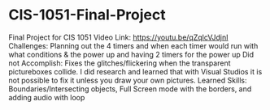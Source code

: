 # CIS-1051-Final-Project
Final Project for CIS 1051
Video Link: https://youtu.be/qZqlcVJdjnI
Challenges: Planning out the 4 timers and when each timer would run with what conditions & the power up and having 2 timers for the power up
Did not Accomplish: Fixes the glitches/flickering when the transparent pictureboxes collide. I did research and learned that with Visual Studios it is not possible to fix it unless you draw your own pictures.
Learned Skills: Boundaries/Intersecting objects, Full Screen mode with the borders, and adding audio with loop
